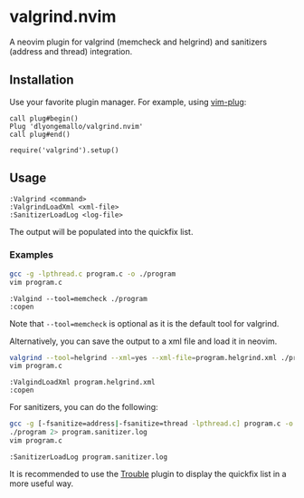 # valgrind.nvim

A neovim plugin for valgrind (memcheck and helgrind) and sanitizers (address and thread) integration.

## Installation

Use your favorite plugin manager. For example, using [vim-plug](https://github.com/junegunn/vim-plug):

```vim
call plug#begin()
Plug 'dlyongemallo/valgrind.nvim'
call plug#end()

require('valgrind').setup()
```

## Usage

```vim
:Valgrind <command>
:ValgrindLoadXml <xml-file>
:SanitizerLoadLog <log-file>
```
The output will be populated into the quickfix list.

### Examples

```bash
gcc -g -lpthread.c program.c -o ./program
vim program.c
```

```vim
:Valgind --tool=memcheck ./program
:copen
```

Note that `--tool=memcheck` is optional as it is the default tool for valgrind.

Alternatively, you can save the output to a xml file and load it in neovim.

```bash
valgrind --tool=helgrind --xml=yes --xml-file=program.helgrind.xml ./program
vim program.c
```

```vim
:ValgindLoadXml program.helgrind.xml
:copen
```

For sanitizers, you can do the following:

```bash
gcc -g [-fsanitize=address|-fsanitize=thread -lpthread.c] program.c -o ./program
./program 2> program.sanitizer.log
vim program.c
```

```vim
:SanitizerLoadLog program.sanitizer.log
```

It is recommended to use the [Trouble](https://github.com/folke/trouble.nvim) plugin to display the quickfix list in a more useful way.

